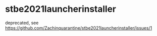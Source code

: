 # stbe2021launcherinstaller
deprecated, see https://github.com/Zachinquarantine/stbe2021launcherinstaller/issues/1

